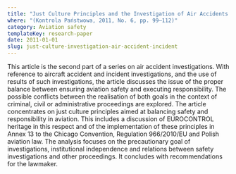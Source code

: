 ```yaml
---
title: "Just Culture Principles and the Investigation of Air Accidents and Incidents (in Polish)"
where: "(Kontrola Państwowa, 2011, No. 6, pp. 99–112)"
category: Aviation safety
templateKey: research-paper
date: 2011-01-01
slug: just-culture-investigation-air-accident-incident
---
```


This article is the second part of a series on air accident investigations. With reference to aircraft accident and incident investigations, and the use of results of such investigations, the article discusses the issue of the proper balance between ensuring aviation safety and executing responsibility. The possible conflicts between the realisation of both goals in the context of criminal, civil or administrative proceedings are explored. The article concentrates on just culture principles aimed at balancing safety and responsibility in aviation. This includes a discussion of EUROCONTROL heritage in this respect and of the implementation of these principles in Annex 13 to the Chicago Convention, Regulation 966/2010/EU and Polish aviation law. The analysis focuses on the precautionary goal of investigations, institutional independence and relations between safety investigations and other proceedings. It concludes with recommendations for the lawmaker.
